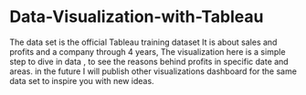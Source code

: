 # Data-Visualization-with-Tableau
The data set is the official Tableau training dataset It is about sales and profits and a company through 4 years, The visualization here is a simple step to dive in data , to see the reasons behind profits in specific date and areas. in the future I will publish other visualizations dashboard for the same data set to inspire you with new ideas.
